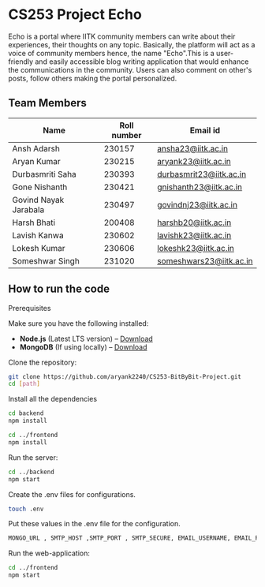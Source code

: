 # CS253 Project Echo

Echo is a portal where IITK community members can write about their experiences, their thoughts on any topic. Basically, the platform will act as a voice of community members hence, the name "Echo".This is a user-friendly and easily accessible blog writing application that would enhance the communications in the community.
Users can also comment on other's posts, follow others making the portal personalized.


## Team Members
| Name | Roll number | Email id |
|----------|----------|----------|
| Ansh Adarsh    | 230157   | ansha23@iitk.ac.in  |
| Aryan Kumar  | 230215   | aryank23@iitk.ac.in  |
| Durbasmriti Saha     | 230393   | durbasmrit23@iitk.ac.in   |
| Gone Nishanth      | 230421    | gnishanth23@iitk.ac.in    |
| Govind Nayak Jarabala   | 230497    | govindnj23@iitk.ac.in  |
| Harsh Bhati     | 200408    | harshb20@iitk.ac.in   |
| Lavish Kanwa   | 230602    | lavishk23@iitk.ac.in   |
| Lokesh Kumar     | 230606   | lokeshk23@iitk.ac.in   |
| Someshwar Singh   | 231020    | someshwars23@iitk.ac.in |


## How to run the code

Prerequisites

Make sure you have the following installed:

- **Node.js** (Latest LTS version) – [Download](https://nodejs.org/)
- **MongoDB** (If using locally) – [Download](https://www.mongodb.com/try/download/community)

Clone the repository:
```bash
git clone https://github.com/aryank2240/CS253-BitByBit-Project.git
cd [path]
```
Install all the dependencies

```bash
cd backend
npm install
```
```bash
cd ../frontend
npm install
```
Run the server:
```bash
cd ../backend
npm start
```
Create the .env files for configurations.
```bash
touch .env
```
Put these values in the .env file for the configuration.
```bash
MONGO_URL , SMTP_HOST ,SMTP_PORT , SMTP_SECURE, EMAIL_USERNAME, EMAIL_PASSWORD, JWT_SECRET
```
Run the web-application:
```bash
cd ../frontend
npm start
```
